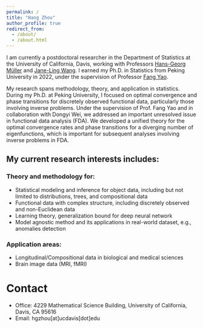 ```yaml
---
permalink: /
title: "Hang Zhou"
author_profile: true
redirect_from: 
  - /about/
  - /about.html
---
```


I am currently a postdoctoral researcher in the Department of Statistics at the University of California, Davis, working with Professors [Hans-Georg Müller](https://anson.ucdavis.edu/~mueller/) and [Jane-Ling Wang](https://anson.ucdavis.edu/~wang/). I earned my Ph.D. in Statistics from Peking University in 2022, under the supervision of Professor [Fang Yao](https://www.math.pku.edu.cn/teachers/yaof/Homepage.html).

My research spans methodology, theory, and application in statistics. During my Ph.D. at Peking University, I focused on optimal convergence and phase transitions for discretely observed functional data, particularly those involving inverse problems. Under the supervision of Prof. Fang Yao and in collaboration with Dongyi Wei, we addressed an important unresolved issue in functional data analysis (FDA). We developed a unified theory for the optimal convergence rates and phase transitions for a diverging number of eigenfunctions, which is important for subsequent analyses involving inverse problems in FDA.

## My current research interests includes:

### Theory and methodology for:
- Statistical modeling and inference for object data, including but not limited to distributions, trees, and compositional data
- Functional data with complex structure, including discretely observed and non-Euclidean data
- Learning theory, generalization bound for deep neural network
- Model agnostic method and its applications in real-world dataset, e.g., anomalies detection

### Application areas:
- Longitudinal/Compositional data in biological and medical sciences
- Brain image data (MRI, fMRI)



# Contact

- Office: 4229 Mathematical Science Building, University of California, Davis, CA 95616
- Email: hgzhou\[at\]ucdavis\[dot\]edu



